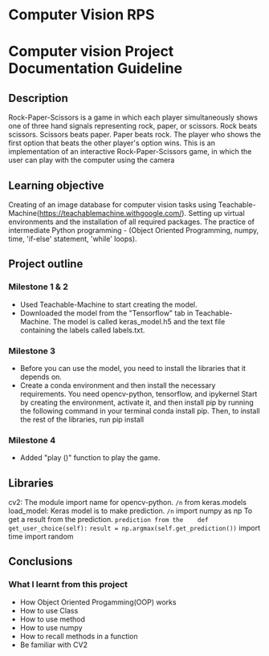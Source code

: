 # Computer Vision RPS
# Computer vision Project Documentation Guideline

## Description 
Rock-Paper-Scissors is a game in which each player simultaneously shows one of three hand signals representing rock, paper, or scissors. Rock beats scissors. Scissors beats paper. Paper beats rock. The player who shows the first option that beats the other player's option wins. This is an implementation of an interactive Rock-Paper-Scissors game, in which the user can play with the computer using the camera


## Learning objective
Creating of an image database for computer vision tasks using Teachable-Machine(https://teachablemachine.withgoogle.com/).
Setting up virtual environments and the installation of all required packages.
The practice of intermediate Python programming - (Object Oriented Programming, numpy, time, 'if-else' statement, 'while' loops).

## Project outline
### Milestone 1 & 2
- Used Teachable-Machine  to start creating the model.
- Downloaded the model from the "Tensorflow" tab in Teachable-Machine. The model is called keras_model.h5 and the text file containing the labels called labels.txt.

### Milestone 3 
- Before you can use the model, you need to install the libraries that it depends on.
- Create a conda environment and then install the necessary requirements. You need opencv-python, tensorflow, and ipykernel
Start by creating the environment, activate it, and then install pip by running the following command in your terminal conda install pip. Then, to install the rest of the libraries, run pip install 

### Milestone 4
- Added "play ()" function to play the game. 


## Libraries
cv2: The module import name for opencv-python. `/n`
from keras.models load_model: Keras model is to make prediction. `/n`
import numpy as np
    To get a result from the prediction.
        `prediction from the    def get_user_choice(self):`
        `result = np.argmax(self.get_prediction())`
import time
import random


## Conclusions

### What I learnt from this project
- How Object Oriented Progamming(OOP) works
- How to use Class
- How to use method
- How to use numpy 
- How to recall methods in a function
- Be familiar with CV2 

